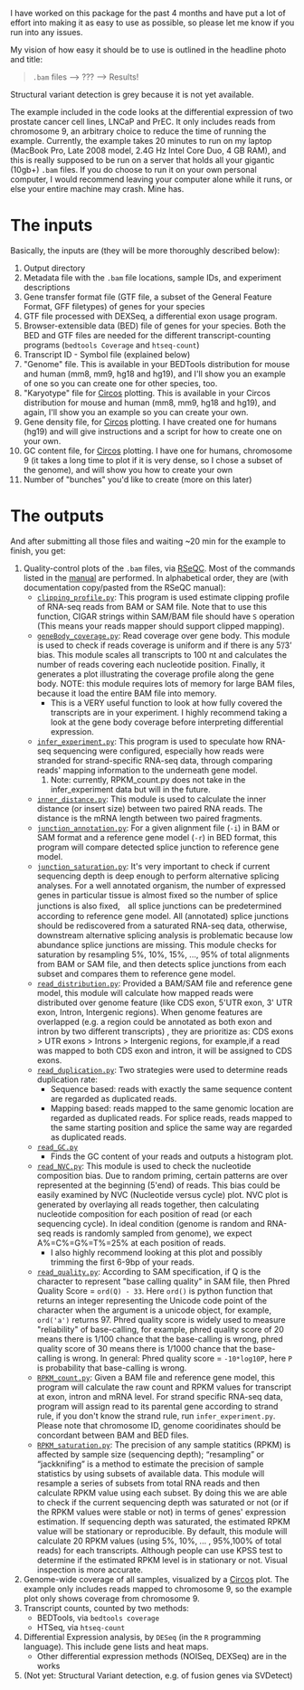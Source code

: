 I have worked on this package for the past 4 months and have put a lot of effort into making it as easy to use as possible, so please let me know if you run into any issues.

My vision of how easy it should be to use is outlined in the headline photo and title: 
> `.bam` files —-> ??? —> Results!

Structural variant detection is grey because it is not yet available.

The example included in the code looks at the differential expression of two prostate cancer cell lines, LNCaP and PrEC. It only includes reads from chromosome 9, an arbitrary choice to reduce the time of running the example. Currently, the example takes 20 minutes to run on my laptop (MacBook Pro, Late 2008 model, 2.4G Hz Intel Core Duo, 4 GB RAM), and this is really supposed to be run on a server that holds all your gigantic (10gb+) `.bam` files. If you do choose to run it on your own personal computer, I would recommend leaving your computer alone while it runs, or else your entire machine may crash. Mine has.


# The inputs

Basically, the inputs are (they will be more thoroughly described below):

1. Output directory
2. Metadata file with the `.bam` file locations, sample IDs, and experiment descriptions
3. Gene transfer format file (GTF file, a subset of the General Feature Format, GFF filetypes) of genes for your species
4. GTF file processed with DEXSeq, a differential exon usage program.
5. Browser-extensible data (BED) file of genes for your species. Both the BED and GTF files are needed for the different transcript-counting programs (`bedtools Coverage` and `htseq-count`)
6. Transcript ID - Symbol file (explained below)
7. "Genome" file. This is available in your BEDTools distribution for mouse and human (mm8, mm9, hg18 and hg19), and I'll show you an example of one so you can create one for other species, too.
8. "Karyotype" file for [Circos](http://circos.ca/) plotting. This is available in your Circos distribution for mouse and human (mm8, mm9, hg18 and hg19), and again, I'll show you an example so you can create your own.
9. Gene density file, for [Circos](http://circos.ca/) plotting. I have created one for humans (hg19) and will give instructions and a script for how to create one on your own.
10. GC content file, for [Circos](http://circos.ca/) plotting. I have one for humans, chromosome 9 (it takes a long time to plot if it is very dense, so I chose a subset of the genome), and will show you how to create your own
11. Number of "bunches" you'd like to create (more on this later)

# The outputs

And after submitting all those files and waiting ~20 min for the example to finish, you get:

1. Quality-control plots of the `.bam` files, via [RSeQC](http://code.google.com/p/rseqc/). Most of the commands listed in the [manual](http://code.google.com/p/rseqc/wiki/Manual) are performed. In alphabetical order, they are (with documentation copy/pasted from the RSeQC manual):
    * [`clipping_profile.py`](http://code.google.com/p/rseqc/wiki/Manual#clipping_profile.py): This program is used estimate clipping profile of RNA-seq reads from BAM or SAM file. Note that to use this function, CIGAR strings within SAM/BAM file should have `S` operation (This means your reads mapper should support clipped mapping).
    * [`geneBody_coverage.py`](http://code.google.com/p/rseqc/wiki/Manual#geneBody_coverage.py): Read coverage over gene body. This module is used to check if reads coverage is uniform and if there is any 5’/3’ bias. This module scales all transcripts to 100 nt and calculates the number of reads covering each nucleotide position. Finally, it generates a plot illustrating the coverage profile along the gene body. NOTE: this module requires lots of memory for large BAM files, because it load the entire BAM file into memory. 
        * This is a VERY useful function to look at how fully covered the transcripts are in your experiment. I highly recommend taking a look at the gene body coverage before interpreting differential expression.
    * [`infer_experiment.py`](http://code.google.com/p/rseqc/wiki/Manual#geneBody_coverage.py): This program is used to speculate how RNA-seq sequencing were configured, especially how reads were stranded for strand-specific RNA-seq data, through comparing reads' mapping information to the underneath gene model. 
    	1. Note: currently, RPKM_count.py does not take in the infer_experiment data but will in the future.
    * [`inner_distance.py`](http://code.google.com/p/rseqc/wiki/Manual#inner_distance.py): This module is used to calculate the inner distance (or insert size) between two paired RNA reads. The distance is the mRNA length between two paired fragments.
    * [`junction_annotation.py`](http://code.google.com/p/rseqc/wiki/Manual#junction_annotation.py): For a given alignment file (`-i`) in BAM or SAM format and a reference gene model (`-r`) in BED format, this program will compare detected splice junction to reference gene model.
    * [`junction_saturation.py`](http://code.google.com/p/rseqc/wiki/Manual#junction_saturation.py): It's very important to check if current sequencing depth is deep enough to perform alternative splicing analyses. For a well annotated organism, the number of expressed genes in particular tissue is almost fixed so the number of splice junctions is also fixed,　all splice junctions can be predetermined according to reference gene model. All (annotated) splice junctions should be rediscovered from a saturated RNA-seq data, otherwise, downstream alternative splicing analysis is problematic because low abundance splice junctions are missing. This module checks for saturation by resampling 5%, 10%, 15%, ..., 95% of total alignments from BAM or SAM file, and then detects splice junctions from each subset and compares them to reference gene model.
    * [`read_distribution.py`](http://code.google.com/p/rseqc/wiki/Manual#read_distribution.py): Provided a BAM/SAM file and reference gene model, this module will calculate how mapped reads were distributed over genome feature (like CDS exon, 5'UTR exon, 3' UTR exon, Intron, Intergenic regions). When genome features are overlapped (e.g. a region could be annotated as both exon and intron by two different transcripts) , they are prioritize as: CDS exons > UTR exons > Introns > Intergenic regions, for example,if a read was mapped to both CDS exon and intron, it will be assigned to CDS exons.
    * [`read_duplication.py`](http://code.google.com/p/rseqc/wiki/Manual#read_duplication.py): Two strategies were used to determine reads duplication rate:
        * Sequence based: reads with exactly the same sequence content are regarded as duplicated reads.
        * Mapping based: reads mapped to the same genomic location are regarded as duplicated reads. For splice reads, reads mapped to the same starting position and splice the same way are regarded as duplicated reads.
    * [`read_GC.py`](http://code.google.com/p/rseqc/wiki/Manual#read_GC.py)
        * Finds the GC content of your reads and outputs a histogram plot.
    * [`read_NVC.py`](http://code.google.com/p/rseqc/wiki/Manual#read_NVC.py): This module is used to check the nucleotide composition bias. Due to random priming, certain patterns are over represented at the beginning (5'end) of reads. This bias could be easily examined by NVC (Nucleotide versus cycle) plot. NVC plot is generated by overlaying all reads together, then calculating nucleotide composition for each position of read (or each sequencing cycle). In ideal condition (genome is random and RNA-seq reads is randomly sampled from genome), we expect A%=C%=G%=T%=25% at each position of reads.
        * I also highly recommend looking at this plot and possibly trimming the first 6-9bp of your reads.
    * [`read_quality.py`](http://code.google.com/p/rseqc/wiki/Manual#read_quality.py): According to SAM specification, if Q is the character to represent "base calling quality" in SAM file, then Phred Quality Score = `ord(Q) - 33`. Here `ord()` is python function that returns an integer representing the Unicode code point of the character when the argument is a unicode object, for example, `ord('a')` returns 97. Phred quality score is widely used to measure "reliability" of base-calling, for example, phred quality score of 20 means there is 1/100 chance that the base-calling is wrong, phred quality score of 30 means there is 1/1000 chance that the base-calling is wrong. In general: Phred quality score = `-10*log10P`, here `P` is probability that base-calling is wrong.
    * [`RPKM_count.py`](http://code.google.com/p/rseqc/wiki/Manual#RPKM_count.py): Given a BAM file and reference gene model, this program will calculate the raw count and RPKM values for transcript at exon, intron and mRNA level. For strand specific RNA-seq data, program will assign read to its parental gene according to strand rule, if you don't know the strand rule, run `infer_experiment.py`. Please note that chromosome ID, genome cooridinates should be concordant between BAM and BED files.
    * [`RPKM_saturation.py`](http://code.google.com/p/rseqc/wiki/Manual#RPKM_saturation.py): The precision of any sample statitics (RPKM) is affected by sample size (sequencing depth); “resampling” or “jackknifing” is a method to estimate the precision of sample statistics by using subsets of available data. This module will resample a series of subsets from total RNA reads and then calculate RPKM value using each subset. By doing this we are able to check if the current sequencing depth was saturated or not (or if the RPKM values were stable or not) in terms of genes' expression estimation. If sequencing depth was saturated, the estimated RPKM value will be stationary or reproducible. By default, this module will calculate 20 RPKM values (using 5%, 10%, ... , 95%,100% of total reads) for each transcripts. Although people can use KPSS test to determine if the estimated RPKM level is in stationary or not. Visual inspection is more accurate.
2. Genome-wide coverage of all samples, visualized by a [Circos](http://circos.ca) plot. The example only includes reads mapped to chromosome 9, so the example plot only shows coverage from chromosome 9.
3. Transcript counts, counted by two methods:
    * BEDTools, via `bedtools coverage`
    * HTSeq, via `htseq-count`
4. Differential Expression analysis, by `DESeq` (in the `R` programming language). This include gene lists and heat maps.
    * Other differential expression methods (NOISeq, DEXSeq) are in the works
5. (Not yet: Structural Variant detection, e.g. of fusion genes via SVDetect)